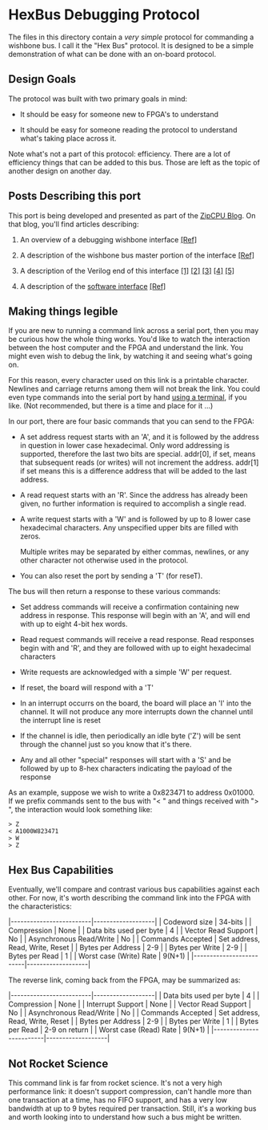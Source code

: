 # HexBus Debugging Protocol

The files in this directory contain a *very simple* protocol for commanding
a wishbone bus.  I call it the "Hex Bus" protocol.  It is designed to be
a simple demonstration of what can be done with an on-board protocol.

## Design Goals

The protocol was built with two primary goals in mind:

- It should be easy for someone new to FPGA's to understand

- It should be easy for someone reading the protocol to understand what's taking place across it.

Note what's not a part of this protocol: efficiency.  There are a lot of
efficiency things that can be added to this bus.  Those are left as the
topic of another design on another day.

## Posts Describing this port

This port is being developed and presented as part of the
[ZipCPU Blog](http://zipcpu.com).  On that blog, you'll find articles
describing:

1. An overview of a debugging wishbone interface
   [[Ref]](http://zipcpu.com/blog/2017/06/05/wb-bridge-overview.html)

2. A description of the wishbone bus master portion of the interface
   [[Ref]](http://zipcpu.com/blog/2017/06/08/simple-wb-master.html)

3. A description of the Verilog end of this interface
   [[1]](http://zipcpu.com/blog/2017/06/14/creating-words-from-bytes.html)
   [[2]](http://zipcpu.com/blog/2017/06/15/words-back-to-bytes.html)
   [[3]](http://zipcpu.com/blog/2017/06/16/adding-ints.html)
   [[4]](http://zipcpu.com/blog/2017/06/19/debug-idles.html)
   [[5]](http://zipcpu.com/blog/2017/06/20/dbg-put-together.html)

4. A description of the [software interface](sw)
   [[Ref]](http://zipcpu.com/blog/2017/06/29/sw-dbg-interface.html)


## Making things legible

If you are new to running a command link across a serial port, then you may
be curious how the whole thing works.  You'd like to watch the interaction
between the host computer and the FPGA and understand the link.  You might
even wish to debug the link, by watching it and seeing what's going on.

For this reason, every character used on this link is a printable character.
Newlines and carriage returns among them will not break the link.  You could
even type commands into the serial port by hand [using a
terminal](http://zipcpu.com/blog/2017/06/26/dbgbus-verilator.html), if you
like.  (Not recommended, but there is a time and place for it ...)

In our port, there are four basic commands that you can send to the FPGA: 

- A set address request starts with an 'A', and it is followed by the address
  in question in lower case hexadecimal.  Only word addressing is supported,
  therefore the last two bits
  are special.  addr[0], if set, means that subsequent reads (or writes) will
  not increment the address.  addr[1] if set means this is a difference address
  that will be added to the last address.

- A read request starts with an 'R'.  Since the address has already been given,
  no further information is required to accomplish a single read.

- A write request starts with a 'W' and is followed by up to 8 lower case
  hexadecimal characters.  Any unspecified upper bits are filled with zeros.

  Multiple writes may be separated by either commas, newlines, or any other
  character not otherwise used in the protocol.

- You can also reset the port by sending a 'T' (for reseT).

The bus will then return a response to these various commands:

- Set address commands will receive a confirmation containing new address in
  response.  This response will begin with an 'A', and will end with up to
  eight 4-bit hex words.

- Read request commands will receive a read response.  Read responses begin
  with and 'R', and they are followed with up to eight hexadecimal characters

- Write requests are acknowledged with a simple 'W' per request.

- If reset, the board will respond with a 'T'

- In an interrupt occurrs on the board, the board will place an 'I' into the
  channel.  It will not produce any more interrupts down the channel until
  the interrupt line is reset

- If the channel is idle, then periodically an idle byte ('Z') will be sent
  through the channel just so you know that it's there.

- Any and all other "special" responses will start with a 'S' and be followed
  by up to 8-hex characters indicating the payload of the response

As an example, suppose we wish to write a 0x823471 to address 0x01000.  If we
prefix commands sent to the bus with "< " and things received with "> ", the
interaction would look something like:

```text
> Z
< A1000W823471
> W
> Z
```

## Hex Bus Capabilities

Eventually, we'll compare and contrast various bus capabilities against each
other.  For now, it's worth describing the command link into the FPGA with
the characteristics:

|-------------------------|-------------------|
| Codeword size           | 34-bits           |
| Compression             | None              |
| Data bits used per byte | 4                 |
| Vector Read Support     | No | 
| Asynchronous Read/Write | No | 
| Commands Accepted       | Set address, Read, Write, Reset | 
| Bytes per Address       | 2-9 | 
| Bytes per Write         | 2-9 | 
| Bytes per Read          | 1  | 
| Worst case (Write) Rate | 9(N+1)  | 
|-------------------------|-------------------|

The reverse link, coming back from the FPGA, may be summarized as:

|-------------------------|-------------------|
| Data bits used per byte | 4                 |
| Compression             | None              |
| Interrupt Support       | None | 
| Vector Read Support     | No | 
| Asynchronous Read/Write | No | 
| Commands Accepted       | Set address, Read, Write, Reset | 
| Bytes per Address       | 2-9 | 
| Bytes per Write         | 1 | 
| Bytes per Read          | 2-9 on return  | 
| Worst case (Read) Rate | 9(N+1)  | 
|-------------------------|-------------------|

## Not Rocket Science

This command link is far from rocket science.  It's not a very high performance
link: it doesn't support compression, can't handle more than one transaction
at a time, has no FIFO support, and has a very low bandwidth at up to 9 bytes
required per transaction.  Still, it's a working bus and worth looking into
to understand how such a bus might be written.

